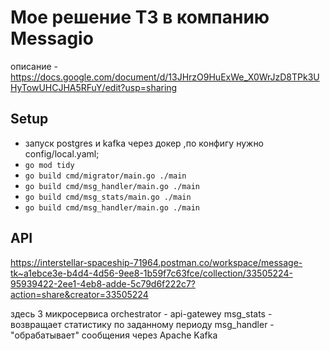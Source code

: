 # Мое решение ТЗ в компанию Messagio
описание - https://docs.google.com/document/d/13JHrzO9HuExWe_X0WrJzD8TPk3UHyTowUHCJHA5RFuY/edit?usp=sharing
## Setup
- запуск postgres и kafka через докер ,по конфигу нужно config/local.yaml;
- `go mod tidy`
- `go build cmd/migrator/main.go ./main`
- `go build cmd/msg_handler/main.go ./main`
- `go build cmd/msg_stats/main.go ./main`
- `go build cmd/msg_handler/main.go ./main`
## API

https://interstellar-spaceship-71964.postman.co/workspace/message-tk~a1ebce3e-b4d4-4d56-9ee8-1b59f7c63fce/collection/33505224-95939422-2ee1-4eb8-adde-5c79d6f222c7?action=share&creator=33505224

здесь 3 микросервиса
orchestrator - api-gatewey
msg_stats - возвращает статистику по заданному периоду
msg_handler - "обрабатывает" сообщения через Apache Kafka
